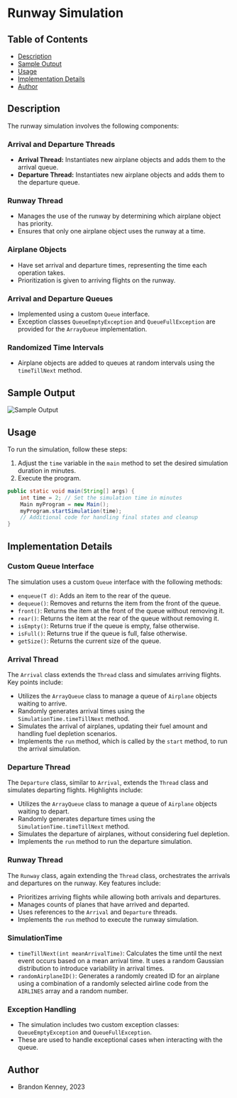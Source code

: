 # Runway Simulation

## Table of Contents

- [Description](#description)
- [Sample Output](#author)
- [Usage](#usage)
- [Implementation Details](#implementation-details)
- [Author](#author)

## Description

The runway simulation involves the following components:

### Arrival and Departure Threads

- **Arrival Thread:** Instantiates new airplane objects and adds them to the arrival queue.
- **Departure Thread:** Instantiates new airplane objects and adds them to the departure queue.

### Runway Thread

- Manages the use of the runway by determining which airplane object has priority.
- Ensures that only one airplane object uses the runway at a time.

### Airplane Objects

- Have set arrival and departure times, representing the time each operation takes.
- Prioritization is given to arriving flights on the runway.

### Arrival and Departure Queues

- Implemented using a custom `Queue` interface.
- Exception classes `QueueEmptyException` and `QueueFullException` are provided for the `ArrayQueue` implementation.

### Randomized Time Intervals

- Airplane objects are added to queues at random intervals using the `timeTillNext` method.

## Sample Output

![Sample Output](planeThreads/planeThreads/runwaySimulation/sampleOutput.png "Runway Simulation Sample Output")

## Usage

To run the simulation, follow these steps:

1. Adjust the `time` variable in the `main` method to set the desired simulation duration in minutes.
2. Execute the program.

```java
public static void main(String[] args) { 
    int time = 2; // Set the simulation time in minutes
    Main myProgram = new Main();
    myProgram.startSimulation(time);
    // Additional code for handling final states and cleanup
}
```

## Implementation Details

### Custom Queue Interface

The simulation uses a custom `Queue` interface with the following methods:

- `enqueue(T d)`: Adds an item to the rear of the queue.
- `dequeue()`: Removes and returns the item from the front of the queue.
- `front()`: Returns the item at the front of the queue without removing it.
- `rear()`: Returns the item at the rear of the queue without removing it.
- `isEmpty()`: Returns true if the queue is empty, false otherwise.
- `isFull()`: Returns true if the queue is full, false otherwise.
- `getSize()`: Returns the current size of the queue.

### Arrival Thread

The `Arrival` class extends the `Thread` class and simulates arriving flights. Key points include:

- Utilizes the `ArrayQueue` class to manage a queue of `Airplane` objects waiting to arrive.
- Randomly generates arrival times using the `SimulationTime.timeTillNext` method.
- Simulates the arrival of airplanes, updating their fuel amount and handling fuel depletion scenarios.
- Implements the `run` method, which is called by the `start` method, to run the arrival simulation.

### Departure Thread

The `Departure` class, similar to `Arrival`, extends the `Thread` class and simulates departing flights. Highlights include:

- Utilizes the `ArrayQueue` class to manage a queue of `Airplane` objects waiting to depart.
- Randomly generates departure times using the `SimulationTime.timeTillNext` method.
- Simulates the departure of airplanes, without considering fuel depletion.
- Implements the `run` method to run the departure simulation.

### Runway Thread

The `Runway` class, again extending the `Thread` class, orchestrates the arrivals and departures on the runway. Key features include:

- Prioritizes arriving flights while allowing both arrivals and departures.
- Manages counts of planes that have arrived and departed.
- Uses references to the `Arrival` and `Departure` threads.
- Implements the `run` method to execute the runway simulation.

### SimulationTime

- `timeTillNext(int meanArrivalTime)`: Calculates the time until the next event occurs based on a mean arrival time. It uses a random Gaussian distribution to introduce variability in arrival times.
- `randomAirplaneID()`: Generates a randomly created ID for an airplane using a combination of a randomly selected airline code from the `AIRLINES` array and a random number.


### Exception Handling

- The simulation includes two custom exception classes: `QueueEmptyException` and `QueueFullException`. 
- These are used to handle exceptional cases when interacting with the queue.

## Author
- Brandon Kenney, 2023